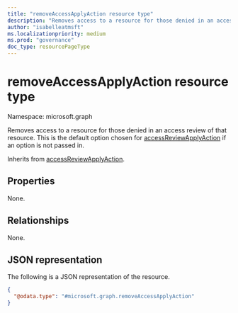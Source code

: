 ```yaml
---
title: "removeAccessApplyAction resource type"
description: "Removes access to a resource for those denied in an access review."
author: "isabelleatmsft"
ms.localizationpriority: medium
ms.prod: "governance"
doc_type: resourcePageType
---
```


# removeAccessApplyAction resource type

Namespace: microsoft.graph

Removes access to a resource for those denied in an access review of that resource. This is the default option chosen for [accessReviewApplyAction](../resources/accessreviewapplyaction.md) if an option is not passed in.

Inherits from [accessReviewApplyAction](../resources/accessreviewapplyaction.md).

## Properties
None.

## Relationships
None.

## JSON representation
The following is a JSON representation of the resource.
<!-- {
  "blockType": "resource",
  "@odata.type": "microsoft.graph.removeAccessApplyAction"
}
-->
``` json
{
  "@odata.type": "#microsoft.graph.removeAccessApplyAction"
}
```
